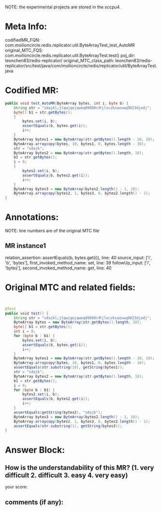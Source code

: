 NOTE: the experimental projects are stored in the sccpu4.

# Meta Info:
codifiedMR_FQN:
com.moilioncircle.redis.replicator.util.ByteArrayTest_test_AutoMR
original_MTC_FQS:
com.moilioncircle.redis.replicator.util.ByteArrayTest.test()
poj_dir:
leonchen83/redis-replicator/
original_MTC_class_path:
leonchen83/redis-replicator/src/test/java/com/moilioncircle/redis/replicator/util/ByteArrayTest.java

# Codified MR:
```java
public void test_AutoMR(ByteArray bytes, int i, byte b) {
    String str = "sdajkl;jlqwjqejqweq89080c中jlxczksaouwq9823djadj";
    byte[] b1 = str.getBytes();
    {
        bytes.set(i, b);
        assertEquals(b, bytes.get(i));
        i++;
    }
    ByteArray bytes1 = new ByteArray(str.getBytes().length - 10, 10);
    ByteArray.arraycopy(bytes, 10, bytes1, 0, bytes.length - 10);
    str = "sdajk";
    ByteArray bytes2 = new ByteArray(str.getBytes().length, 10);
    b1 = str.getBytes();
    i = 0;
    {
        bytes2.set(i, b);
        assertEquals(b, bytes2.get(i));
        i++;
    }
    ByteArray bytes3 = new ByteArray(bytes2.length() - 1, 10);
    ByteArray.arraycopy(bytes2, 1, bytes3, 0, bytes2.length() - 1);
}
```

# Annotations:
NOTE: line numbers are of the original MTC file
## MR instance1
relation_assertion: assertEquals(b, bytes.get(i)), line: 40 
source_input: ['i', 'b', 'bytes'], first_invoked_method_name: set, line: 39 
followUp_input: ['i', 'bytes'], second_invoked_method_name: get, line: 40 


# Original MTC and related fields:
```java


@Test
public void test() {
    String str = "sdajkl;jlqwjqejqweq89080c中jlxczksaouwq9823djadj";
    ByteArray bytes = new ByteArray(str.getBytes().length, 10);
    byte[] b1 = str.getBytes();
    int i = 0;
    for (byte b : b1) {
        bytes.set(i, b);
        assertEquals(b, bytes.get(i));
        i++;
    }
    ByteArray bytes1 = new ByteArray(str.getBytes().length - 10, 10);
    ByteArray.arraycopy(bytes, 10, bytes1, 0, bytes.length - 10);
    assertEquals(str.substring(10), getString(bytes1));
    str = "sdajk";
    ByteArray bytes2 = new ByteArray(str.getBytes().length, 10);
    b1 = str.getBytes();
    i = 0;
    for (byte b : b1) {
        bytes2.set(i, b);
        assertEquals(b, bytes2.get(i));
        i++;
    }
    assertEquals(getString(bytes2), "sdajk");
    ByteArray bytes3 = new ByteArray(bytes2.length() - 1, 10);
    ByteArray.arraycopy(bytes2, 1, bytes3, 0, bytes2.length() - 1);
    assertEquals(str.substring(1), getString(bytes3));
}

```


# Answer Block: 
## How is the understandability of this MR? (1. very difficult 2. difficult 3. easy 4. very easy)
your score: 
## comments (if any): 
```txt

```